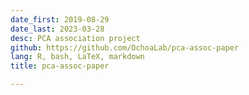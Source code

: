 ```yaml
---
date_first: 2019-08-29
date_last: 2023-03-28
desc: PCA association project
github: https://github.com/OchoaLab/pca-assoc-paper
lang: R, bash, LaTeX, markdown
title: pca-assoc-paper

---
```

